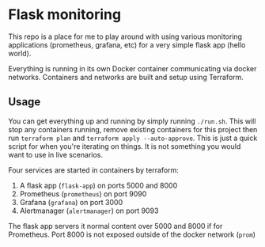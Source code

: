 # Flask monitoring

This repo is a place for me to play around with using various
monitoring applications (prometheus, grafana, etc) for a very simple
flask app (hello world). 

Everything is running in its own Docker container communicating via
docker networks. Containers and networks are built and setup using
Terraform.

## Usage

You can get everything up and running by simply running
`./run.sh`. This will stop any containers running, remove existing
containers for this project then run `terraform plan` and `terraform
apply --auto-approve`. This is just a quick script for when you're
iterating on things. It is not something you would want to use in live
scenarios.

Four services are started in containers by terraform:

1. A flask app (`flask-app`) on ports 5000 and 8000
2. Prometheus (`prometheus`) on port 9090
3. Grafana (`grafana`) on port 3000
4. Alertmanager (`alertmanager`) on port 9093


The flask app servers it normal content over 5000 and 8000 if for
Prometheus. Port 8000 is not exposed outside of the docker network
(`prom`)
